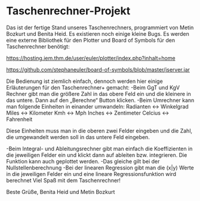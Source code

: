 # Taschenrechner-Projekt

Das ist der fertige Stand unseres Taschenrechners, programmiert von Metin Bozkurt und Benita Heid. Es existieren noch einige kleine Bugs.
Es werden eine externe Bibliothek für den Plotter und Board of Symbols für den Taschenrechner benötigt:

https://hosting.iem.thm.de/user/euler/plotter/index.php?inhalt=home


https://github.com/stephaneuler/board-of-symbols/blob/master/jserver.jar


Die Bedienung ist ziemlich einfach, dennoch werden hier einige Erläuterungen für den Taschenrechner+ gemacht:
-Beim GgT und KgV Rechner gibt man die größere Zahl in das obere Feld ein und die kleinere in das untere. Dann auf den „Berechne“ Button klicken.
-Beim Umrechner kann man folgende Einheiten in einander umwandeln:
Radianten <-> Winkelgrad
Miles <-> Kilometer
Kmh <-> Mph
Inches <-> Zentimeter
Celcius <-> Fahrenheit

Diese Einheiten muss man in die oberen zwei Felder eingeben und die Zahl, die umgewandelt werden soll in das untere Feld eingeben.

-Beim Integral- und Ableitungsrechner gibt man einfach die Koeffizienten in die jeweiligen Felder ein und klickt dann auf ableiten bzw. integrieren. Die Funktion kann auch geplottet werden.
-Das gleiche gilt bei der Nullstellenberechnung
-Bei der linearen Regression gibt man die (x|y) Werte in die jeweiligen Felder ein und eine lineare Regressionsfunktion wird berechnet
Viel Spaß mit dem Taschenrechner!

Beste Grüße,
Benita Heid und Metin Bozkurt
